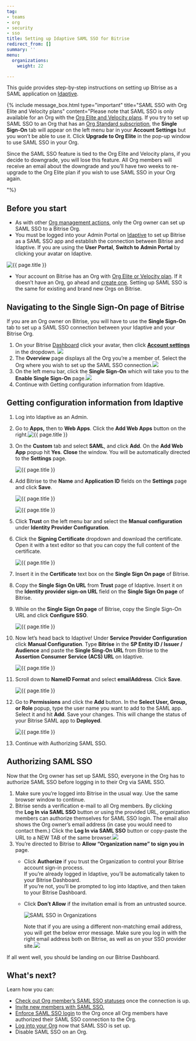 ```yaml
---
tag:
- teams
- org
- security
- sso
title: Setting up Idaptive SAML SSO for Bitrise
redirect_from: []
summary: ''
menu:
  organizations:
    weight: 22

---
```

This guide provides step-by-step instructions on setting up Bitrise as a SAML application on [Idaptive](https://www.idaptive.com/ "https://www.idaptive.com/").

{% include message_box.html type="important" title="SAML SSO with Org Elite and Velocity plans" content="Please note that SAML SSO is only available for an Org with the [Org Elite and Velocity plans](https://www.bitrise.io/pricing). If you try to set up SAML SSO to an Org that has an [Org Standard subscription](https://www.bitrise.io/pricing/teams), the **Single Sign-On** tab will appear on the left menu bar in your **Account Settings** but you won’t be able to use it. Click **Upgrade to Org Elite** in the pop-up window to use SAML SSO in your Org.

Since the SAML SSO feature is tied to the Org Elite and Velocity plans, if you decide to downgrade, you will lose this feature. All Org members will receive an email about the downgrade and you’ll have two weeks to re-upgrade to the Org Elite plan if you wish to use SAML SSO in your Org again.

"%}

## Before you start

* As with other [Org management actions](/team-management/organizations/members-organizations/), only the Org owner can set up SAML SSO to a Bitrise Org.
* You must be logged into your Admin Portal on [Idaptive](https://www.idaptive.com/) to set up Bitrise as a SAML SSO app and establish the connection between Bitrise and Idaptive. If you are using the **User Portal**, **Switch to** **Admin Portal** by clicking your avatar on Idaptive.

![{{ page.title }}](/img/step1.jpg)

* Your account on Bitrise has an Org with [Org Elite or Velocity plan](https://www.bitrise.io/pricing). If it doesn’t have an Org, go ahead and [create one](/team-management/organizations/creating-org/). Setting up SAML SSO is the same for existing and brand new Orgs on Bitrise.

## Navigating to the Single Sign-On page of Bitrise

If you are an Org owner on Bitrise, you will have to use the **Single Sign-On** tab to set up a SAML SSO connection between your Idaptive and your Bitrise Org.

1. On your Bitrise [Dashboard](https://app.bitrise.io/dashboard/builds) click your avatar, then click [**Account settings**](https://app.bitrise.io/me/profile#/overview) in the dropdown. ![](/img/account-settings-dropdown.jpg)
2. The **Overview** page displays all the Org you’re a member of. Select the Org where you wish to set up the SAML SSO connection.![](/img/overview-tab.jpg)
3. On the left menu bar, click the **Single Sign-On** which will take you to the **Enable Single Sign-On** page.![](/img/enable-single-sign-on-1.jpg)
4. Continue with Getting configuration information from Idaptive.

## Getting configuration information from Idaptive

 1. Log into Idaptive as an Admin.
 2. Go to **Apps,** then to **Web Apps**. Click the **Add Web Apps** button on the right.![{{ page.title }}](/img/step2.png)
 3. On the **Custom** tab and select **SAML**, and click **Add**. On the **Add Web App** popup hit **Yes**. **Close** the window. You will be automatically directed to the **Settings** page.

    ![{{ page.title }}](/img/step3.png)
 4. Add Bitrise to the **Name** and **Application ID** fields on the **Settings** page and click **Save**.

    ![{{ page.title }}](/img/step-name.jpg)

    ![{{ page.title }}](/img/step4b.jpg)
 5. Click **Trust** on the left menu bar and select the **Manual configuration** under **Identity Provider Configuration**.
 6. Click the **Signing Certificate** dropdown and download the certificate. Open it with a text editor so that you can copy the full content of the certificate.

    ![{{ page.title }}](/img/download.jpg)
 7. Insert it in the **Certificate** text box on the **Single Sign On page** of Bitrise.
 8. Copy the **Single Sign On URL** from **Trust** page of Idaptive. Insert it on the **Identity provider sign-on URL** field on the **Single Sign On page** of Bitrise.
 9. While on the **Single Sign On page** of Bitrise, copy the Single Sign-On URL and click **Configure SSO**.

    ![{{ page.title }}](/img/configure-sso.jpg)
10. Now let’s head back to Idaptive! Under **Service Provider Configuration** click **Manual Configuration**. Type **Bitrise** in the **SP Entity ID / Issuer / Audience** and paste the **Single Sing-On URL** from Bitrise to the **Assertion Consumer Service (ACS) URL** on Idaptive.

    ![{{ page.title }}](/img/manual-config.jpg)
11. Scroll down to **NameID Format** and select **emailAddress**. Click **Save**.

    ![{{ page.title }}](/img/name-id.jpg)
12. Go to **Permissions** and click the **Add** button. In the **Select User, Group, or Role** popup, type the user name you want to add to the SAML app. Select it and hit **Add**. Save your changes. This will change the status of your Bitrise SAML app to **Deployed**.

    ![{{ page.title }}](/img/step10.png)
13. Continue with Authorizing SAML SSO.

## Authorizing SAML SSO

Now that the Org owner has set up SAML SSO, everyone in the Org has to authorize SAML SSO before logging in to their Org via SAML SSO.

1. Make sure you’re logged into Bitrise in the usual way. Use the same browser window to continue.
2. Bitrise sends a verification e-mail to all Org members. By clicking the **Log In via SAML SSO** button or using the provided URL, organization members can authorize themselves for SAML SSO login. The email also shows the Org owner’s email address (in case you would need to contact them.) Click the **Log In via SAML SSO** button or copy-paste the URL to a NEW TAB of the same browser.![](/img/email-samlssso.jpg)
3. You’re directed to Bitrise to **Allow “Organization name” to sign you in** page.
   * Click **Authorize** if you trust the Organization to control your Bitrise account sign-in process.  
     If you’re already logged in Idaptive, you’ll be automatically taken to your Bitrise Dashboard.  
     If you’re not, you’ll be prompted to log into Idaptive, and then taken to your Bitrise Dashboard.
   * Click **Don’t Allow** if the invitation email is from an untrusted source.

     ![SAML SSO in Organizations](https://devcenter.bitrise.io/img/enable-saml.jpg)

     Note that if you are using a different non-matching email address, you will get the below error message. Make sure you log in with the right email address both on Bitrise, as well as on your SSO provider site.![](/img/noconnectedsamlsso.png)

If all went well, you should be landing on our Bitrise Dashboard.

## What's next?

Learn how you can:

* [Check out Org member’s SAML SSO statuses](/team-management/organizations/saml-sso-in-organizations/#checking-saml-sso-statuses-on-bitrise) once the connection is up.
* [Invite new members with SAML SSO.](/team-management/organizations/saml-sso-in-organizations/#inviting-new-org-members-with-saml-sso)
* [Enforce SAML SSO login](/team-management/organizations/saml-sso-in-organizations/#enforcing-saml-sso-on-an-organization) to the Org once all Org members have authorized their SAML SSO connection to the Org.
* [Log into your Org](/team-management/organizations/saml-sso-in-organizations/#logging-in-via-saml-sso-with-a-bitrise-account) now that SAML SSO is set up.
* Disable SAML SSO on an Org.